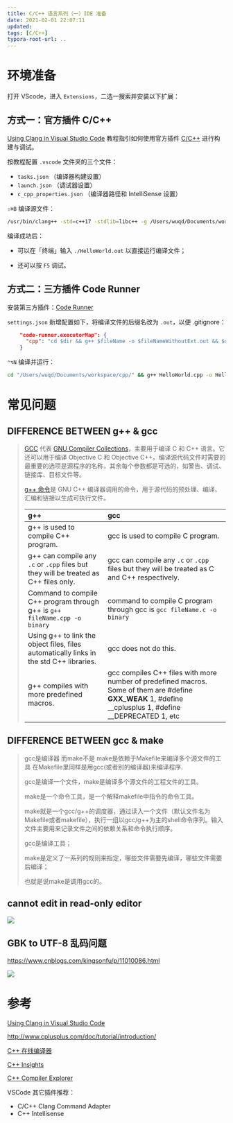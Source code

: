 ```yaml
---
title: C/C++ 语言系列（一）IDE 准备
date: 2021-02-01 22:07:11
updated: 
tags: [C/C++]
typora-root-url: ..
---
```


# 环境准备

打开 VScode，进入 `Extensions`，二选一搜索并安装以下扩展：

## 方式一：官方插件 C/C++

[Using Clang in Visual Studio Code](https://code.visualstudio.com/docs/cpp/config-clang-mac) 教程指引如何使用官方插件 [C/C++](https://marketplace.visualstudio.com/items?itemName=ms-vscode.cpptools) 进行构建与调试。

按教程配置 `.vscode` 文件夹的三个文件：

- `tasks.json` （编译器构建设置）
- `launch.json` （调试器设置）
- `c_cpp_properties.json` （编译器路径和 IntelliSense 设置）

`⇧⌘B` 编译源文件：

```bash
/usr/bin/clang++ -std=c++17 -stdlib=libc++ -g /Users/wuqd/Documents/workspace/cpp/HelloWorld.cpp -o /Users/wuqd/Documents/workspace/cpp/HelloWorld.out
```

编译成功后：

* 可以在「终端」输入 `./HelloWorld.out` 以直接运行编译文件；

* 还可以按 `F5` 调试。

## 方式二：三方插件 Code Runner

安装第三方插件：[Code Runner](https://marketplace.visualstudio.com/items?itemName=formulahendry.code-runner)

`settings.json` 新增配置如下，将编译文件的后缀名改为 `.out`，以便 .gitignore：

```json
    "code-runner.executorMap": {
      "cpp": "cd $dir && g++ $fileName -o $fileNameWithoutExt.out && $dir$fileNameWithoutExt.out"
    }
```

`⌃⌥N` 编译并运行：

```bash
cd "/Users/wuqd/Documents/workspace/cpp/" && g++ HelloWorld.cpp -o HelloWorld.out && "/Users/wuqd/Documents/workspace/cpp/"HelloWorld.out
```

 # 常见问题

## DIFFERENCE BETWEEN g++ & gcc

> [GCC](https://www.geeksforgeeks.org/builtin-functions-gcc-compiler/) 代表 [GNU Compiler Collections](https://www.geeksforgeeks.org/gcc-command-in-linux-with-examples/)，主要用于编译 C 和 C++ 语言。它还可以用于编译 Objective C 和 Objective C++。编译源代码文件时需要的最重要的选项是源程序的名称，其余每个参数都是可选的，如警告、调试、链接库、目标文件等。
>
> [g++ 命令](https://www.geeksforgeeks.org/compiling-with-g-plus-plus/)是 GNU C++ 编译器调用的命令，用于源代码的预处理、编译、汇编和链接以生成可执行文件。
>
> 
>
> | g++                                                          | gcc                                                          |
> | :----------------------------------------------------------- | :----------------------------------------------------------- |
> | g++ is used to compile C++ program.                          | gcc is used to compile C program.                            |
> | g++ can compile any `.c` or `.cpp` files but they will be treated as C++ files only. | gcc can compile any `.c` or `.cpp` files but they will be treated as C and C++ respectively. |
> | Command to compile C++ program through g++ is `g++ fileName.cpp -o binary` | command to compile C program through gcc is `gcc fileName.c -o binary` |
> | Using g++ to link the object files, files automatically links in the std C++ libraries. | gcc does not do this.                                        |
> | g++ compiles with more predefined macros.                    | gcc compiles C++ files with more number of predefined macros. Some of them are #define __GXX_WEAK__ 1, #define __cplusplus 1, #define __DEPRECATED 1, etc |

## DIFFERENCE BETWEEN gcc & make

> gcc是编译器 而make不是 make是依赖于Makefile来编译多个源文件的工具 在Makefile里同样是用gcc(或者别的编译器)来编译程序.
>
> gcc是编译一个文件，make是编译多个源文件的工程文件的工具。
>
> make是一个命令工具，是一个解释makefile中指令的命令工具。
>
> make就是一个gcc/g++的调度器，通过读入一个文件（默认文件名为Makefile或者makefile），执行一组以gcc/g++为主的shell命令序列。输入文件主要用来记录文件之间的依赖关系和命令执行顺序。
>
> gcc是编译工具；
>
> make是定义了一系列的规则来指定，哪些文件需要先编译，哪些文件需要后编译；
>
> 也就是说make是调用gcc的。

## cannot edit in read-only editor

![](/img/cpp/auto_guess_encoding.png)

## GBK to UTF-8 乱码问题

https://www.cnblogs.com/kingsonfu/p/11010086.html

![](/img/cpp/cannot_edit_in_read-only_editor.png)

# 参考

[Using Clang in Visual Studio Code](https://code.visualstudio.com/docs/cpp/config-clang-mac)

http://www.cplusplus.com/doc/tutorial/introduction/

[C++ 在线编译器](http://www.dooccn.com/cpp/)

[C++ Insights](https://cppinsights.io/)

[C++ Compiler Explorer](https://gcc.godbolt.org/)

VSCode 其它插件推荐：

* C/C++ Clang Command Adapter
* C++ Intellisense
